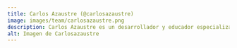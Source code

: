 ```yaml
---
title: Carlos Azaustre (@carlosazaustre)
image: images/team/carlosazaustre.png
description: Carlos Azaustre es un desarrollador y educador especializado en JavaScript y tecnologías web. A través de su contenido educativo en YouTube y su blog, enseña desarrollo web moderno, buenas prácticas y herramientas para mejorar el código.
alt: Imagen de Carlosazaustre
---
```

